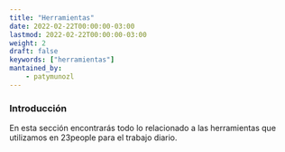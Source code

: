 ```yaml
---
title: "Herramientas"
date: 2022-02-22T00:00:00-03:00
lastmod: 2022-02-22T00:00:00-03:00
weight: 2
draft: false
keywords: ["herramientas"]
mantained_by:
    - patymunozl
---
```


### Introducción

En esta sección encontrarás todo lo relacionado a las herramientas que utilizamos en 23people para el trabajo diario.

